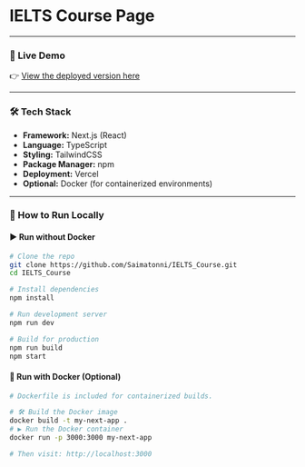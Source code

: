 # IELTS Course Page 

---

### 🔗 Live Demo

👉 [View the deployed version here](https://ielts-course-wheat.vercel.app/)

---

### 🛠️ Tech Stack

- **Framework:** Next.js (React)
- **Language:** TypeScript
- **Styling:** TailwindCSS
- **Package Manager:** npm
- **Deployment:** Vercel
- **Optional:** Docker (for containerized environments)

---

### 🚀 How to Run Locally

#### ▶️ Run without Docker

```bash
# Clone the repo
git clone https://github.com/Saimatonni/IELTS_Course.git
cd IELTS_Course

# Install dependencies
npm install

# Run development server
npm run dev

# Build for production
npm run build
npm start
```
#### 🐳 Run with Docker (Optional)

```bash
# Dockerfile is included for containerized builds.

# 🛠 Build the Docker image
docker build -t my-next-app .
# ▶️ Run the Docker container
docker run -p 3000:3000 my-next-app

# Then visit: http://localhost:3000
```